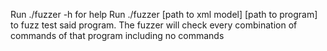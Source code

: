 Run ./fuzzer -h for help
Run ./fuzzer [path to xml model] [path to program] to fuzz test said program. The fuzzer will check every combination of commands of that program including no commands
